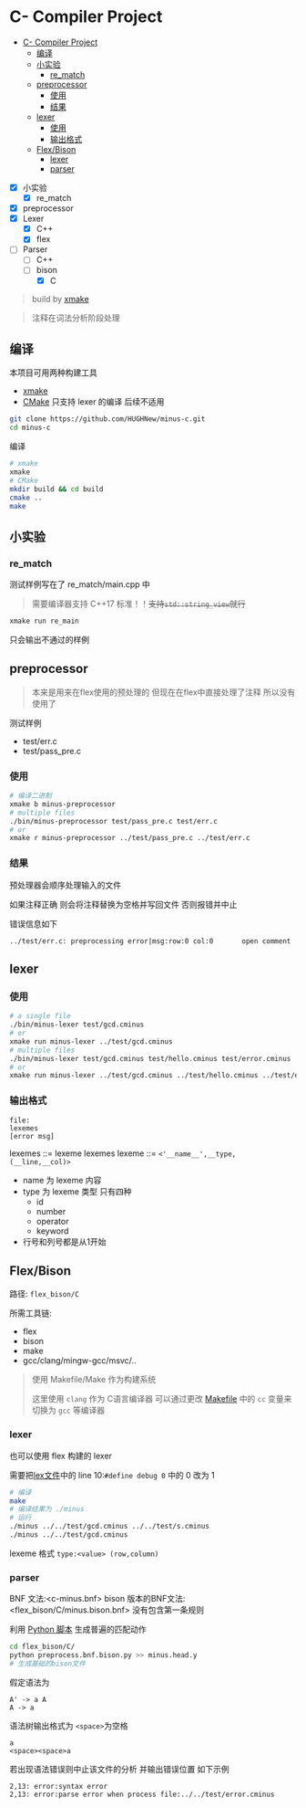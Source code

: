 # C- Compiler Project

- [C- Compiler Project](#c--compiler-project)
  - [编译](#编译)
  - [小实验](#小实验)
    - [re_match](#re_match)
  - [preprocessor](#preprocessor)
    - [使用](#使用)
    - [结果](#结果)
  - [lexer](#lexer)
    - [使用](#使用-1)
    - [输出格式](#输出格式)
  - [Flex/Bison](#flexbison)
    - [lexer](#lexer-1)
    - [parser](#parser)

- [x] 小实验
  - [x] re_match
- [x] preprocessor
- [x] Lexer
  - [x] C++
  - [x] flex
- [ ] Parser
  - [ ] C++
  - [ ] bison
    - [x] C

> build by [xmake](https://github.com/xmake-io/xmake/)

> 注释在词法分析阶段处理

## 编译

本项目可用两种构建工具
- [xmake](https://xmake.io/#/zh-cn/guide/installation)
- [CMake](https://cmake.org/download/) 只支持 lexer 的编译 后续不适用

```bash
git clone https://github.com/HUGHNew/minus-c.git
cd minus-c
```

编译

```bash
# xmake
xmake
# CMake
mkdir build && cd build
cmake ..
make
```

## 小实验

### re_match

测试样例写在了 re_match/main.cpp 中

> 需要编译器支持 C++17 标准！！~~支持`std::string_view`就行~~

```bash
xmake run re_main
```

只会输出不通过的样例

## preprocessor

> 本来是用来在flex使用的预处理的 但现在在flex中直接处理了注释 所以没有使用了

测试样例
- test/err.c
- test/pass_pre.c

### 使用

```bash
# 编译二进制
xmake b minus-preprocessor
# multiple files
./bin/minus-preprocessor test/pass_pre.c test/err.c
# or
xmake r minus-preprocessor ../test/pass_pre.c ../test/err.c
```

### 结果

预处理器会顺序处理输入的文件

如果注释正确 则会将注释替换为空格并写回文件 否则报错并中止

错误信息如下

```
../test/err.c: preprocessing error|msg:row:0 col:0       open comment
```

## lexer

### 使用

```bash
# a single file
./bin/minus-lexer test/gcd.cminus
# or
xmake run minus-lexer ../test/gcd.cminus
# multiple files
./bin/minus-lexer test/gcd.cminus test/hello.cminus test/error.cminus
# or
xmake run minus-lexer ../test/gcd.cminus ../test/hello.cminus ../test/error.cminus
```

### 输出格式

```
file:
lexemes
[error msg]
```
lexemes ::= lexeme lexemes
lexeme ::= `<'__name__',__type,(__line,__col)>`

- name 为 lexeme 内容
- type 为 lexeme 类型 只有四种
  - id
  - number
  - operator
  - keyword
- 行号和列号都是从1开始


## Flex/Bison

路径: `flex_bison/C`

所需工具链:
- flex
- bison
- make
- gcc/clang/mingw-gcc/msvc/..

> 使用 Makefile/Make 作为构建系统
> 
> 这里使用 `clang` 作为 C语言编译器 可以通过更改 [Makefile](flex_bison/C/Makefile) 中的 `cc` 变量来切换为 `gcc` 等编译器

### lexer

也可以使用 flex 构建的 lexer

需要把[lex文件](flex_bison/C/minus.l)中的 line 10:`#define debug 0` 中的 0 改为 1

```bash
# 编译
make
# 编译结果为 ./minus
# 运行
./minus ../../test/gcd.cminus ../../test/s.cminus
./minus ../../test/gcd.cminus
```
lexeme 格式 `type:<value> (row,column)`

### parser

BNF 文法:<c-minus.bnf>
bison 版本的BNF文法:<flex_bison/C/minus.bison.bnf> 没有包含第一条规则

利用 [Python 脚本](flex_bison/C/preprocess.bnf.bison.py) 生成普遍的匹配动作

```bash
cd flex_bison/C/
python preprocess.bnf.bison.py >> minus.head.y
# 生成基础的bison文件
```

假定语法为

```bnf
A' -> a A
A -> a
```

语法树输出格式为
`<space>`为空格
```bnf
a
<space><space>a
```
若出现语法错误则中止该文件的分析 并输出错误位置 如下示例
```
2,13: error:syntax error
2,13: error:parse error when process file:../../test/error.cminus
```
